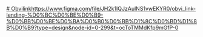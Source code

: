 [# Obvilink](https://www.figma.com/file/JH2k1IQJzAulNS1vwEKYR0/obvi_link-lending-%D0%BC%D0%BE%D0%B9-%D0%BB%D0%BE%D0%BA%D0%B0%D0%BB%D1%8C%D0%BD%D1%8B%D0%B9?type=design&node-id=0-299&t=ocToTMMdKfp9mGfP-0)https://www.figma.com/file/JH2k1IQJzAulNS1vwEKYR0/obvi_link-lending-%D0%BC%D0%BE%D0%B9-%D0%BB%D0%BE%D0%BA%D0%B0%D0%BB%D1%8C%D0%BD%D1%8B%D0%B9?type=design&node-id=0-299&t=ocToTMMdKfp9mGfP-0
